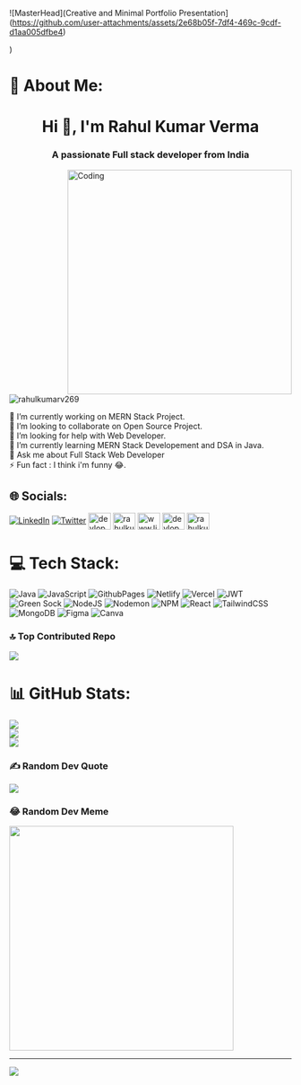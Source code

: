 ![MasterHead](Creative and Minimal Portfolio Presentation](https://github.com/user-attachments/assets/2e68b05f-7df4-469c-9cdf-d1aa005dfbe4)

)

# 💫 About Me:
<h1 align="center">Hi 👋, I'm Rahul Kumar Verma</h1>
<h3 align="center">A passionate Full stack developer from India</h3>
<img align="right" alt="Coding" width="400" src="https://mir-s3-cdn-cf.behance.net/project_modules/max_1200/3c00f6105775659.5f84899401909.gif">
<p align="left"> <img src="https://komarev.com/ghpvc/?username=rahulkumarv269&label=Profile%20views&color=0e75b6&style=flat" alt="rahulkumarv269" /> </p>

🔭 I’m currently working on MERN Stack Project.<br>👯 I’m looking to collaborate on Open Source Project.<br>🤝 I’m looking for help with Web Developer.<br>🌱 I’m currently learning MERN Stack Developement and DSA in Java.<br>💬 Ask me about Full  Stack Web Developer<br>⚡ Fun fact : I think i'm funny 😂.


## 🌐 Socials:
[![LinkedIn](https://img.shields.io/badge/LinkedIn-%230077B5.svg?logo=linkedin&logoColor=white)](https://linkedin.com/in/devrahhuljourney) [![Twitter](https://img.shields.io/badge/Twitter-%231DA1F2.svg?logo=Twitter&logoColor=white)](https://twitter.com/devrahuljourney) 
<a href="https://codepen.io/devrahuljourney" target="blank"><img align="center" src="https://raw.githubusercontent.com/rahuldkjain/github-profile-readme-generator/master/src/images/icons/Social/codepen.svg" alt="devloper_rahul" height="30" width="40" /></a>
<a href="https://twitter.com/devrahuljourney" target="blank"><img align="center" src="https://raw.githubusercontent.com/rahuldkjain/github-profile-readme-generator/master/src/images/icons/Social/twitter.svg" alt="rahulkumartwt" height="30" width="40" /></a>
<a href="https://linkedin.com/in/www.linkedin.com/in/rahul/devrahuljourney" target="blank"><img align="center" src="https://raw.githubusercontent.com/rahuldkjain/github-profile-readme-generator/master/src/images/icons/Social/linked-in-alt.svg" alt="www.linkedin.com/in/rahul/devrahuljourney" height="30" width="40" /></a>
<a href="https://www.leetcode.com/devrahuljourney" target="blank"><img align="center" src="https://raw.githubusercontent.com/rahuldkjain/github-profile-readme-generator/master/src/images/icons/Social/leet-code.svg" alt="devloper_rahul" height="30" width="40" /></a>
<a href="https://auth.geeksforgeeks.org/user/devrahuljourney" target="blank"><img align="center" src="https://raw.githubusercontent.com/rahuldkjain/github-profile-readme-generator/master/src/images/icons/Social/geeks-for-geeks.svg" alt="rahulkumzw7u" height="30" width="40" /></a>


# 💻 Tech Stack:
![Java](https://img.shields.io/badge/java-%23ED8B00.svg?style=plastic&logo=openjdk&logoColor=white) ![JavaScript](https://img.shields.io/badge/javascript-%23323330.svg?style=plastic&logo=javascript&logoColor=%23F7DF1E) ![GithubPages](https://img.shields.io/badge/github%20pages-121013?style=plastic&logo=github&logoColor=white) ![Netlify](https://img.shields.io/badge/netlify-%23000000.svg?style=plastic&logo=netlify&logoColor=#00C7B7) ![Vercel](https://img.shields.io/badge/vercel-%23000000.svg?style=plastic&logo=vercel&logoColor=white) ![JWT](https://img.shields.io/badge/JWT-black?style=plastic&logo=JSON%20web%20tokens) ![Green Sock](https://img.shields.io/badge/green%20sock-88CE02?style=plastic&logo=greensock&logoColor=white) ![NodeJS](https://img.shields.io/badge/node.js-6DA55F?style=plastic&logo=node.js&logoColor=white) ![Nodemon](https://img.shields.io/badge/NODEMON-%23323330.svg?style=plastic&logo=nodemon&logoColor=%BBDEAD) ![NPM](https://img.shields.io/badge/NPM-%23CB3837.svg?style=plastic&logo=npm&logoColor=white) ![React](https://img.shields.io/badge/react-%2320232a.svg?style=plastic&logo=react&logoColor=%2361DAFB) ![TailwindCSS](https://img.shields.io/badge/tailwindcss-%2338B2AC.svg?style=plastic&logo=tailwind-css&logoColor=white) ![MongoDB](https://img.shields.io/badge/MongoDB-%234ea94b.svg?style=plastic&logo=mongodb&logoColor=white) ![Figma](https://img.shields.io/badge/figma-%23F24E1E.svg?style=plastic&logo=figma&logoColor=white) ![Canva](https://img.shields.io/badge/Canva-%2300C4CC.svg?style=plastic&logo=Canva&logoColor=white)


### 🔝 Top Contributed Repo
![](https://github-contributor-stats.vercel.app/api?username=devrahuljourney&limit=5&theme=dracula&combine_all_yearly_contributions=true)

# 📊 GitHub Stats:
![](https://github-readme-stats.vercel.app/api?username=devrahuljourney&theme=dark&hide_border=false&include_all_commits=false&count_private=true)<br/>
![](https://github-readme-streak-stats.herokuapp.com/?user=devrahuljourney&theme=dark&hide_border=false)<br/>
![](https://github-readme-stats.vercel.app/api/top-langs/?username=devrahuljourney&theme=dark&hide_border=false&include_all_commits=false&count_private=true&layout=compact)



### ✍️ Random Dev Quote
![](https://quotes-github-readme.vercel.app/api?type=horizontal&theme=dark)

### 😂 Random Dev Meme
<img src='https://randommeme-five.vercel.app/' style="height: 400px;"/>

---
[![](https://visitcount.itsvg.in/api?id=devrahuljourney&icon=5&color=0)](https://visitcount.itsvg.in)

<!-- Proudly created with GPRM ( https://gprm.itsvg.in ) -->
